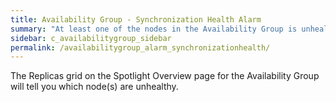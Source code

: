 ```yaml
---
title: Availability Group - Synchronization Health Alarm
summary: "At least one of the nodes in the Availability Group is unhealthy."
sidebar: c_availabilitygroup_sidebar
permalink: /availabilitygroup_alarm_synchronizationhealth/
---
```



The Replicas grid on the Spotlight Overview page for the Availability Group will tell you which node(s) are unhealthy.
